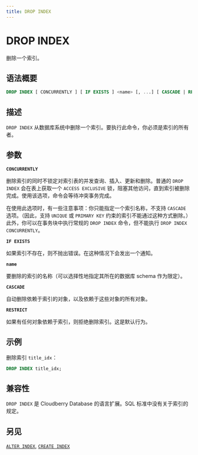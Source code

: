 ```yaml
---
title: DROP INDEX
---
```


# DROP INDEX

删除一个索引。

## 语法概要

```sql
DROP INDEX [ CONCURRENTLY ] [ IF EXISTS ] <name> [, ...] [ CASCADE | RESTRICT ]
```

## 描述

`DROP INDEX` 从数据库系统中删除一个索引。要执行此命令，你必须是索引的所有者。

## 参数

**`CONCURRENTLY`**

删除索引的同时不锁定对索引表的并发查询、插入、更新和删除。普通的 `DROP INDEX` 会在表上获取一个 `ACCESS EXCLUSIVE` 锁，阻塞其他访问，直到索引被删除完成。使用该选项，命令会等待冲突事务完成。

在使用此选项时，有一些注意事项：你只能指定一个索引名称，不支持 `CASCADE` 选项。（因此，支持 `UNIQUE` 或 `PRIMARY KEY` 约束的索引不能通过这种方式删除。）此外，你可以在事务块中执行常规的 `DROP INDEX` 命令，但不能执行 `DROP INDEX CONCURRENTLY`。

**`IF EXISTS`**

如果索引不存在，则不抛出错误。在这种情况下会发出一个通知。

**`name`**

要删除的索引的名称（可以选择性地指定其所在的数据库 schema 作为限定）。

**`CASCADE`**

自动删除依赖于索引的对象，以及依赖于这些对象的所有对象。

**`RESTRICT`**

如果有任何对象依赖于索引，则拒绝删除索引。这是默认行为。

## 示例

删除索引 `title_idx`：

```sql
DROP INDEX title_idx;
```

## 兼容性

`DROP INDEX` 是 Cloudberry Database 的语言扩展。SQL 标准中没有关于索引的规定。

## 另见

[`ALTER INDEX`](https://github.com/cloudberrydb/cloudberrydb-site/blob/cbdb-doc-validation/docs/sql-stmts/sql-stmt-alter-index.md), [`CREATE INDEX`](/docs/sql-stmts/sql-stmt-create-index.md)
